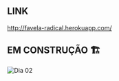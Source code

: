 ## LINK

http://favela-radical.herokuapp.com/

 
## EM CONSTRUÇÃO 🏗️

<a></a>
![Dia 02](https://miro.medium.com/max/1600/1*aB3SxuDxtSqaXcfJlbFO8g.gif)
